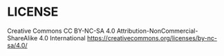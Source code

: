 
# LICENSE
Creative Commons CC BY-NC-SA 4.0
Attribution-NonCommercial-ShareAlike 4.0 International
https://creativecommons.org/licenses/by-nc-sa/4.0/
